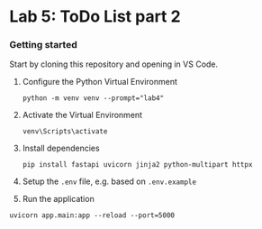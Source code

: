# Lab 5: ToDo List part 2



### Getting started

Start by cloning this repository and opening in VS Code.

1. Configure the Python Virtual Environment

   `python -m venv venv --prompt="lab4"`

2. Activate the Virtual Environment

   `venv\Scripts\activate`

3. Install dependencies

   `pip install fastapi uvicorn jinja2 python-multipart httpx`

4. Setup the `.env` file, e.g. based on `.env.example`

5. Run the application

 `uvicorn app.main:app --reload --port=5000`

